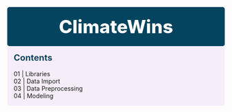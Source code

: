 <p style="padding:20px;color:white;margin:0;font-size:300%;text-align:center;display:fill;border-radius:5px;background-color:#05445e;overflow:hidden;font-weight:800">ClimateWins</p>
<div style='padding:15px;border-radius:7px;color:#154360; background-color:#f5eef8'><b><span style='font-size:20px'>Contents</span></b><br><br>
    <a href='#01' style="text-decoration:none">01 | Libraries</a><br>
    <a href='#02' style="text-decoration:none">02 | Data Import</a><br>
    <a href='#03' style="text-decoration:none">03 | Data Preprocessing</a><br>
    <a href='#04' style="text-decoration:none">04 | Modeling</a><br>

</div>
